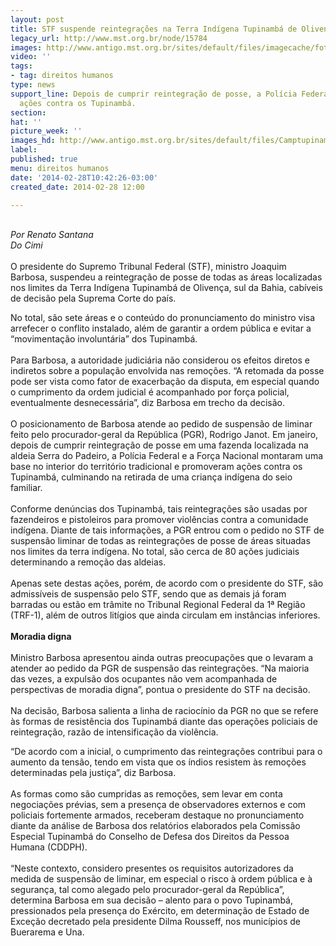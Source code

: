 ```yaml
---
layout: post
title: STF suspende reintegrações na Terra Indígena Tupinambá de Olivença
legacy_url: http://www.mst.org.br/node/15784
images: http://www.antigo.mst.org.br/sites/default/files/imagecache/foto_destaque/Camptupinambabre.gif
video: ''
tags:
- tag: direitos humanos
type: news
support_line: Depois de cumprir reintegração de posse, a Polícia Federal e a Força  Nacional&nbsp;  promoveram
  ações contra os Tupinambá.
section: 
hat: ''
picture_week: ''
images_hd: http://www.antigo.mst.org.br/sites/default/files/Camptupinambabre.gif
label: 
published: true
menu: direitos humanos
date: '2014-02-28T10:42:26-03:00'
created_date: 2014-02-28 12:00

---
```

<p><br><em>Por Renato Santana<br>Do Cimi</em><br><br>O presidente do Supremo Tribunal Federal (STF), ministro Joaquim Barbosa, suspendeu a reintegração de posse de todas as áreas localizadas nos limites da Terra Indígena Tupinambá de Olivença, sul da Bahia, cabíveis de decisão pela Suprema Corte do país.</p><p>No total, são sete áreas e o conteúdo do pronunciamento do ministro visa arrefecer o conflito instalado, além de garantir a ordem pública e evitar a “movimentação involuntária” dos Tupinambá. <br><br>Para Barbosa, a autoridade judiciária não considerou os efeitos diretos e indiretos sobre a população envolvida nas remoções. “A retomada da posse pode ser vista como fator de exacerbação da disputa, em especial quando o cumprimento da ordem judicial é acompanhado por força policial, eventualmente desnecessária”, diz Barbosa em trecho da decisão. <br><br>O posicionamento de Barbosa atende ao pedido de suspensão de liminar feito pelo procurador-geral da República (PGR), Rodrigo Janot. Em janeiro, depois de cumprir reintegração de posse em uma fazenda localizada na aldeia Serra do Padeiro, a Polícia Federal e a Força Nacional montaram uma base no interior do território tradicional e promoveram ações contra os Tupinambá, culminando na retirada de uma criança indígena do seio familiar.<br><br>Conforme denúncias dos Tupinambá, tais reintegrações são usadas por fazendeiros e pistoleiros para promover violências contra a comunidade indígena. Diante de tais informações, a PGR entrou com o pedido no STF de suspensão liminar de todas as reintegrações de posse de áreas situadas nos limites da terra indígena. No total, são cerca de 80 ações judiciais determinando a remoção das aldeias.<br><br>Apenas sete destas ações, porém, de acordo com o presidente do STF, são admissíveis de suspensão pelo STF, sendo que as demais já foram barradas ou estão em trâmite no Tribunal Regional Federal da 1ª Região (TRF-1), além de outros litígios que ainda circulam em instâncias inferiores.<br><br><strong>Moradia digna</strong><br><br>Ministro Barbosa apresentou ainda outras preocupações que o levaram a atender ao pedido da PGR de suspensão das reintegrações. “Na maioria das vezes, a expulsão dos ocupantes não vem acompanhada de perspectivas de moradia digna”, pontua o presidente do STF na decisão.<br><br>Na decisão, Barbosa salienta a linha de raciocínio da PGR no que se refere às formas de resistência dos Tupinambá diante das operações policiais de reintegração, razão de intensificação da violência.</p><p>“De acordo com a inicial, o cumprimento das reintegrações contribui para o aumento da tensão, tendo em vista que os índios resistem às remoções determinadas pela justiça”, diz Barbosa.<br><br>As formas como são cumpridas as remoções, sem levar em conta negociações prévias, sem a presença de observadores externos e com policiais fortemente armados, receberam destaque no pronunciamento diante da análise de Barbosa dos relatórios elaborados pela Comissão Especial Tupinambá do Conselho de Defesa dos Direitos da Pessoa Humana (CDDPH).<br><br>“Neste contexto, considero presentes os requisitos autorizadores da medida de suspensão de liminar, em especial o risco à ordem pública e à segurança, tal como alegado pelo procurador-geral da República”, determina Barbosa em sua decisão – alento para o povo Tupinambá, pressionados pela presença do Exército, em determinação de Estado de Exceção decretado pela presidente Dilma Rousseff, nos municípios de Buerarema e Una.</p>
